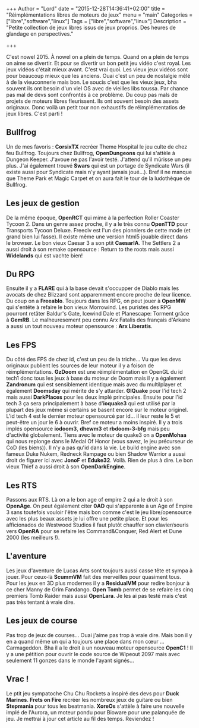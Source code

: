 +++
Author = "Lord"
date = "2015-12-28T14:36:41+02:00"
title = "Réimplémentations libres de moteurs de jeux"
menu = "main"
Categories = ["libre","software","linux"]
Tags = ["libre","software","linux"]
Description = "Petite collection de jeux libres issus de jeux proprios. Des heures de glandage en perspectives."

+++

C'est nowel 2015. À nowel on a plein de temps. Quand on a plein de temps on aime se divertir. Et pour se divertir un bon petit jeu vidéo c'est royal. Les jeux vidéos c'était mieux avant. C'est vrai quoi. Les vieux jeux vidéos sont pour beaucoup mieux que les anciens. Ouai c'est un peu de nostalgie mêlé à de la vieuconnerie mais bon. Le soucis c'est que les vieux jeux, bha souvent ils ont besoin d'un viel OS avec de vieilles libs toussa. Par chance pas mal de devs sont confrontés à ce problème. Du coup pas mals de projets de moteurs libres fleurissent. Ils ont souvent besoin des assets originaux. Donc voilà un petit tour non exhaustifs de réimplémentatios de jeux libres. C'est parti !

## Bullfrog
Un de mes favoris : **CorsixTX** recréer Theme Hospital le jeu culte de chez feu Bullfrog. Toujours chez Bullfrog, **OpenDungeons** qui lui s'attèle à Dungeon Keeper. J'avoue ne pas l'avoir testé. J'attend qu'il mûrisse un peu plus. J'ai également trouvé **Swars** qui est un portage de Syndicate Wars (il existe aussi pour Syndicate mais n'y ayant jamais joué…). Bref il ne manque que Theme Park et Magic Carpet et on aura fait le tour de la ludothèque de Bullfrog.

## Les jeux de gestion
De la même époque, **OpenRCT** qui mime à la perfection Roller Coaster Tycoon 2. Dans un genre assez proche, il y a le très connu **OpenTTD** pour Transports Tycoon Deluxe. Freeciv est l'un des pionniers de cette mode (et grand bien lui fasse). Il existe même une version html5 jouable direct dans le browser. Le bon vieux Caesar 3 a son ptit **CaesarIA**.
The Settlers 2 a aussi droit à son remake opensource : Return to the roots mais aussi **Widelands** qui est vachte bien!

## Du RPG
Ensuite il y a **FLARE** qui à la base devait s'occupper de Diablo mais les avocats de chez Blizzard sont apparemment encore proche de leur licence. Du coup on a **Freeablo**. Toujours dans les RPG, on peut jouer à **OpenMW** qui s'entête à refaire le bon vieux Morrowind. Les puristes des RPG pourront retâter Baldur's Gate, Icewind Dale et Planescape: Torment grâce à **GemRB**.
Le malheuresement peu connu Arx Fatalis des français d'Arkane a aussi un tout nouveau moteur opensource : **Arx Liberatis**.

## Les FPS
Du côté des FPS de chez id, c'est un peu de la triche… Vu que les devs originaux publient les sources de leur moteur il y a foison de réimplémentations. **GzDoom** est une réimplémentation en OpenGL du id tech1 donc tous les jeux à base du moteur de Doom mais il y a également **Zandronum** qui est sensiblement identique mais avec du multilplayer et également **Doomsday** qui mérite de s'y attarder. **GlQuake** pour l'id tech 2 mais aussi **DarkPlaces** pour les deux implé principales. Ensuite pour l'id tech 3 ça sera principalement à base d'**ioquake3** qui est utilisé par la plupart des jeux même si certains se basent encore sur le moteur originel. L'id tech 4 est le dernier moteur opensourcé par id… il leur reste le 5 et peut-être un jour le 6 à ouvrir. Bref ce moteur a moins inspiré. Il y a trois implés opensource **iodoom3**, **dhewm3** et **rbdoom-3-bfg** mais peu d'activîté globalement.
Tiens avec le moteur de quake3 on a **OpenMohaa** qui nous replonge dans le Medal Of Honor (vous savez, le jeu précurseur de CoD (les biens)).
Il n'y a pas qu'id dans la vie. Le build engine avec son fameux Duke Nukem, Redneck Rampage ou bien Shadow Warrior a aussi droit de figurer ici avec **JonoF** et **Eduke32**. Voilà. Rien de plus à dire. Le bon vieux Thief a aussi droit à son **OpenDarkEngine**.

## Les RTS
Passons aux RTS. Là on a le bon age of empire 2 qui a le droit à son **OpenAge**. On peut également citer **0AD** qui s'apparente à un Age of Empire 3 sans toutefois vouloir l'être mais bon comme c'est le jeu libre/opensource avec les plus beaux assets je lui offre une petite place. Et pour les afficionados de Westwood Studios il faut plutôt chauffer son clavier/souris vers **OpenRA** pour se refaire les Command&Conquer, Red Alert et Dune 2000 (les meilleurs !).

## L'aventure
Les jeux d'aventure de Lucas Arts sont toujours aussi casse tête et sympa à jouer. Pour ceux-là **ScummVM** fait des merveilles pour quasiment tous. Pour les jeux en 3D plus modernes il y a **ResidualVM** pour redire bonjour à ce cher Manny de Grim Fandango.
**Open Tomb** permet de se refaire les cinq premiers Tomb Raider mais aussi **OpenLara**. Je les ai pas testé mais c'est pas très tentant à vraie dire.

## Les jeux de course
Pas trop de jeux de courses… Ouai j'aime pas trop à vraie dire. Mais bon il y en a quand même un qui a toujours une place dans mon cœur ... Carmageddon. Bha il a le droit à un nouveau moteur opensource **OpenC1** ! Il y a une pétition pour ouvrir le code source de Wipeout 2097 mais avec seulement 11 gonzes dans le monde l'ayant signés...

## Vrac !
Le ptit jeu sympatoche Chu Chu Rockets a inspiré des devs pour **Duck Marines**. **Frets on Fire** recréer les nombreux jeux de guitare ou bien **Stepmania** pour tous les beatmania.
**XoreOs** s'attèle à faire une nouvelle implé de l'Aurora, un moteur pondu pour Bioware pour une palanquée de jeu.
Je mettrai à jour cet article au fil des temps. Reviendez !
